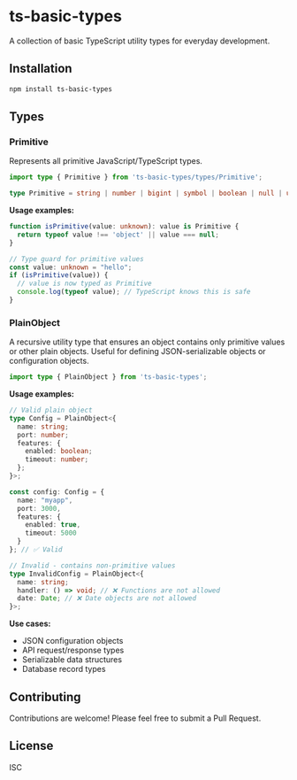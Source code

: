 # ts-basic-types

A collection of basic TypeScript utility types for everyday development.

## Installation

```bash
npm install ts-basic-types
```

## Types

### Primitive

Represents all primitive JavaScript/TypeScript types.

```typescript
import type { Primitive } from 'ts-basic-types/types/Primitive';

type Primitive = string | number | bigint | symbol | boolean | null | undefined;
```

**Usage examples:**

```typescript
function isPrimitive(value: unknown): value is Primitive {
  return typeof value !== 'object' || value === null;
}

// Type guard for primitive values
const value: unknown = "hello";
if (isPrimitive(value)) {
  // value is now typed as Primitive
  console.log(typeof value); // TypeScript knows this is safe
}
```

### PlainObject<T>

A recursive utility type that ensures an object contains only primitive values or other plain objects. Useful for defining JSON-serializable objects or configuration objects.

```typescript
import type { PlainObject } from 'ts-basic-types';
```

**Usage examples:**

```typescript
// Valid plain object
type Config = PlainObject<{
  name: string;
  port: number;
  features: {
    enabled: boolean;
    timeout: number;
  };
}>;

const config: Config = {
  name: "myapp",
  port: 3000,
  features: {
    enabled: true,
    timeout: 5000
  }
}; // ✅ Valid

// Invalid - contains non-primitive values
type InvalidConfig = PlainObject<{
  name: string;
  handler: () => void; // ❌ Functions are not allowed
  date: Date; // ❌ Date objects are not allowed
}>;
```

**Use cases:**
- JSON configuration objects
- API request/response types
- Serializable data structures
- Database record types

## Contributing

Contributions are welcome! Please feel free to submit a Pull Request.

## License

ISC

